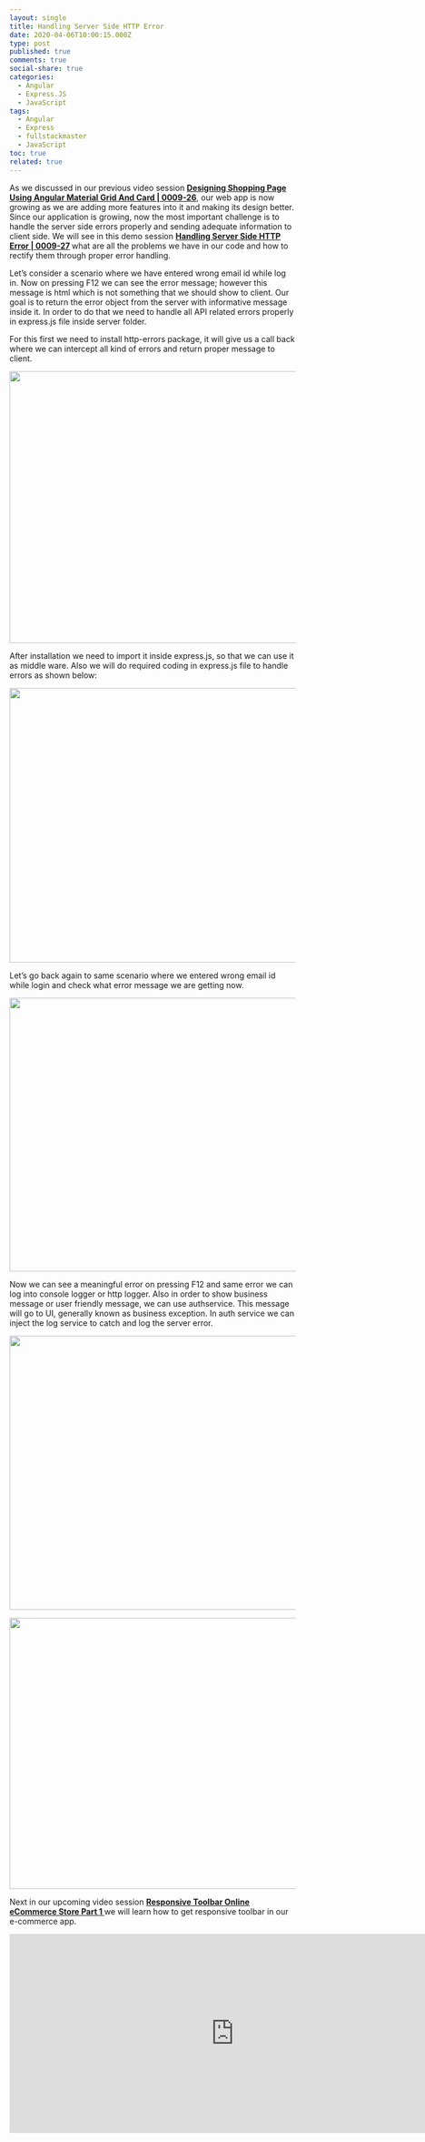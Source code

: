```yaml
---
layout: single
title: Handling Server Side HTTP Error
date: 2020-04-06T10:00:15.000Z
type: post
published: true
comments: true
social-share: true
categories:
  - Angular
  - Express.JS
  - JavaScript
tags:
  - Angular
  - Express
  - fullstackmaster
  - JavaScript
toc: true
related: true
---
```


<p>As we discussed in our previous video session <a href="https://www.youtube.com/watch?v=hrYlnQCBLrE&amp;list=PLZed_adPqIJrl9pwlERGhU-RCNOtKqvyD&amp;index=29&amp;t=0s" target="_blank" rel="noopener noreferrer"><strong>Designing Shopping Page Using Angular Material Grid And Card | 0009-26</strong></a>, our web app is now growing as we are adding more features into it and making its design better. Since our application is growing, now the most important challenge is to handle the server side errors properly and sending adequate information to client side. We will see in this demo session <strong><a href="https://www.youtube.com/watch?v=Zq_MT6Hc--U&amp;list=PLZed_adPqIJrl9pwlERGhU-RCNOtKqvyD&amp;index=59&amp;t=0s" target="_blank" rel="noopener noreferrer">Handling Server Side HTTP Error | 0009-27</a> </strong>what are all the problems we have in our code and how to rectify them through proper error handling.</p>
<p>Let’s consider a scenario where we have entered wrong email id while log in. Now on pressing F12 we can see the error message; however this message is html which is not something that we should show to client. Our goal is to return the error object from the server with informative message inside it. In order to do that we need to handle all API related errors properly in express.js file inside server folder.</p>
<p>For this first we need to install http-errors package, it will give us a call back where we can intercept all kind of errors and return proper message to client.</p>
<p><img class="alignnone size-full wp-image-3237" src="{{ site.baseurl }}/assets/2020/04/27.1.png" alt="" width="856" height="478" /></p>
<p>After installation we need to import it inside express.js, so that we can use it as middle ware. Also we will do required coding in express.js file to handle errors as shown below:</p>
<p><img class="alignnone size-full wp-image-3236" src="{{ site.baseurl }}/assets/2020/04/27.2.png" alt="" width="854" height="483" /></p>
<p>Let’s go back again to same scenario where we entered wrong email id while login and check what error message we are getting now.</p>
<p><img class="alignnone size-full wp-image-3235" src="{{ site.baseurl }}/assets/2020/04/27.3.png" alt="" width="851" height="481" /></p>
<p>Now we can see a meaningful error on pressing F12 and same error we can log into console logger or http logger. Also in order to show business message or user friendly message, we can use authservice. This message will go to UI, generally known as business exception. In auth service we can inject the log service to catch and log the server error.</p>
<p><img class="alignnone size-full wp-image-3234" src="{{ site.baseurl }}/assets/2020/04/27.4.png" alt="" width="851" height="482" /></p>
<p><img class="alignnone size-full wp-image-3233" src="{{ site.baseurl }}/assets/2020/04/27.5.png" alt="" width="853" height="477" /></p>
<p>Next in our upcoming video session <a href="https://www.youtube.com/watch?v=1gEjZavI6Rc&amp;list=PLZed_adPqIJrl9pwlERGhU-RCNOtKqvyD&amp;index=65&amp;t=0s" target="_blank" rel="noopener noreferrer"><strong>Responsive Toolbar Online eCommerce Store Part 1 </strong></a>we will learn how to get responsive toolbar in our e-commerce app.</p>
<p><iframe src="https://www.youtube.com/embed/Zq_MT6Hc--U" width="790" height="350" frameborder="0" allowfullscreen="allowfullscreen"><span data-mce-type="bookmark" style="display: inline-block; width: 0px; overflow: hidden; line-height: 0;" class="mce_SELRES_start">﻿</span></iframe></p>
